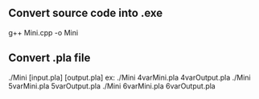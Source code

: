 ## Convert source code into .exe
g++ Mini.cpp -o Mini

## Convert .pla file
./Mini [input.pla] [output.pla]
ex: ./Mini 4varMini.pla 4varOutput.pla
    ./Mini 5varMini.pla 5varOutput.pla
    ./Mini 6varMini.pla 6varOutput.pla
